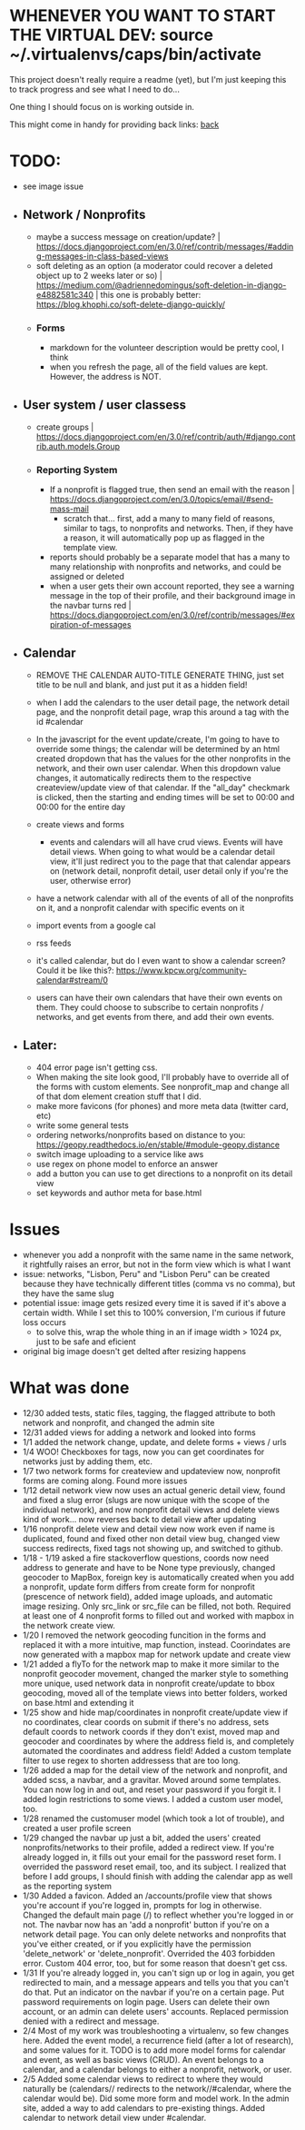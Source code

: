 # WHENEVER YOU WANT TO START THE VIRTUAL DEV: source ~/.virtualenvs/caps/bin/activate

This project doesn't really require a readme (yet), but I'm just keeping this to track progress and see what I need to do...

One thing I should focus on is working outside in.

This might come in handy for providing back links: <a href="javascript:history.go(-1)">back</a>

# TODO:
* see image issue
* ## Network / Nonprofits
	* maybe a success message on creation/update? | https://docs.djangoproject.com/en/3.0/ref/contrib/messages/#adding-messages-in-class-based-views
	* soft deleting as an option (a moderator could recover a deleted object up to 2 weeks later or so) | https://medium.com/@adriennedomingus/soft-deletion-in-django-e4882581c340 | this one is probably better: https://blog.khophi.co/soft-delete-django-quickly/
	* ### Forms
		* markdown for the volunteer description would be pretty cool, I think
		* when you refresh the page, all of the field values are kept. However, the address is NOT.

* ## User system / user classess

	* create groups | https://docs.djangoproject.com/en/3.0/ref/contrib/auth/#django.contrib.auth.models.Group
	* ### Reporting System
		* If a nonprofit is flagged true, then send an email with the reason | https://docs.djangoproject.com/en/3.0/topics/email/#send-mass-mail
			* scratch that... first, add a many to many field of reasons, similar to tags, to nonprofits and networks. Then, if they have a reason, it will automatically pop up as flagged in the template view.
		* reports should probably be a separate model that has a many to many relationship with nonprofits and networks, and could be assigned or deleted
		* when a user gets their own account reported, they see a warning message in the top of their profile, and their background image in the navbar turns red | https://docs.djangoproject.com/en/3.0/ref/contrib/messages/#expiration-of-messages
* ## Calendar
	* REMOVE THE CALENDAR AUTO-TITLE GENERATE THING, just set title to be null and blank, and just put it as a hidden field!
	* when I add the calendars to the user detail page, the network detail page, and the nonprofit detail page, wrap this around a tag with the id #calendar
	* In the javascript for the event update/create, I'm going to have to override some things; the calendar will be determined by an html created dropdown that has the values for the other nonprofits in the network, and their own user calendar. When this dropdown value changes, it automatically redirects them to the respective createview/update view of that calendar. If the "all_day" checkmark is clicked, then the starting and ending times will be set to 00:00 and 00:00 for the entire day
	* create views and forms
		* events and calendars will all have crud views. Events will have detail views. When going to what would be a calendar detail view, it'll just redirect you to the page that that calendar appears on (network detail, nonprofit detail, user detail only if you're the user, otherwise error)
	* have a network calendar with all of the events of all of the nonprofits on it, and a nonprofit calendar with specific events on it
	
	* import events from a google cal
	* rss feeds
	* it's called calendar, but do I even want to show a calendar screen? Could it be like this?: https://www.kpcw.org/community-calendar#stream/0

	* users can have their own calendars that have their own events on them. They could choose to subscribe to certain nonprofits / networks, and get events from there, and add their own events.
* ## Later:
	* 404 error page isn't getting css.
	* When making the site look good, I'll probably have to override all of the forms with custom elements. See nonprofit_map and change all of that dom element creation stuff that I did.
	* make more favicons (for phones) and more meta data (twitter card, etc)
	* write some general tests
	* ordering networks/nonprofits based on distance to you: https://geopy.readthedocs.io/en/stable/#module-geopy.distance
	* switch image uploading to a service like aws
	* use regex on phone model to enforce an answer
	* add a button you can use to get directions to a nonprofit on its detail view
	* set keywords and author meta for base.html

# Issues
* whenever you add a nonprofit with the same name in the same network, it rightfully raises an error, but not in the form view which is what I want
* issue: networks, "Lisbon, Peru" and "Lisbon Peru" can be created because they have technically different titles (comma vs no comma), but they have the same slug
* potential issue: image gets resized every time it is saved if it's above a certain width. While I set this to 100% conversion, I'm curious if future loss occurs
	* to solve this, wrap the whole thing in an if image width > 1024 px, just to be safe and eficient
* original big image doesn't get delted after resizing happens

# What was done
* 12/30 added tests, static files, tagging, the flagged attribute to both network and nonprofit, and changed the admin site
* 12/31 added views for adding a network and looked into forms
* 1/1 added the network change, update, and delete forms + views / urls
* 1/4 WOO! Checkboxes for tags, now you can get coordinates for networks just by adding them, etc.
* 1/7 two network forms for createview and updateview now, nonprofit forms are coming along. Found more issues
* 1/12 detail network view now uses an actual generic detail view, found and fixed a slug error (slugs are now unique with the scope of the individual network), and now nonprofit detail views and delete views kind of work... now reverses back to detail view after updating
* 1/16 nonprofit delete view and detail view now work even if name is duplicated, found and fixed other non detail view bug, changed view success redirects, fixed tags not showing up, and switched to github.
* 1/18 - 1/19 asked a fire stackoverflow questions, coords now need address to generate and have to be None type previously, changed geocoder to MapBox, foreign key is automatically created when you add a nonprofit, update form differs from create form for nonprofit (prescence of network field), added image uploads, and automatic image resizing. Only src_link or src_file can be filled, not both. Required at least one of 4 nonprofit forms to filled out and worked with mapbox in the network create view.
* 1/20 I removed the network geocoding funcition in the forms and replaced it with a more intuitive, map function, instead. Coorindates are now generated with a mapbox map for network update and create view
* 1/21 added a flyTo for the network map to make it more similar to the nonprofit geocoder movement, changed the marker style to something more unique, used network data in nonprofit create/update to bbox geocoding, moved all of the template views into better folders, worked on base.html and extending it
* 1/25 show and hide map/coordinates in nonprofit create/update view if no coordinates, clear coords on submit if there's no address, sets default coords to network coords if they don't exist, moved map and geocoder and coordinates by where the address field is, and completely automated the coordinates and address field! Added a custom template filter to use regex to shorten addressess that are too long.
* 1/26 added a map for the detail view of the network and nonprofit, and added scss, a navbar, and a gravitar. Moved around some templates. You can now log in and out, and reset your password if you forgit it. I added login restrictions to some views. I added a custom user model, too.
* 1/28 renamed the customuser model (which took a lot of trouble), and created a user profile screen
* 1/29 changed the navbar up just a bit, added the users' created nonprofits/networks to their profile, added a redirect view. If you're already logged in, it fills out your email for the password reset form. I overrided the password reset email, too, and its subject. I realized that before I add groups, I should finish with adding the calendar app as well as the reporting system
* 1/30 Added a favicon. Added an /accounts/profile view that shows you're account if you're logged in, prompts for log in otherwise. Changed the default main page (/) to reflect whether you're logged in or not. The navbar now has an 'add a nonprofit' button if you're on a network detail page. You can only delete networks and nonprofits that you've either created, or if you explicitly have the permission 'delete_network' or 'delete_nonprofit'. Overrided the 403 forbidden error. Custom 404 error, too, but for some reason that doesn't get css.
* 1/31 If you're already logged in, you can't sign up or log in again, you get redirected to main, and a message appears and tells you that you can't do that. Put an indicator on the navbar if you're on a certain page. Put password requirements on login page. Users can delete their own account, or an admin can delete users' accounts. Replaced permission denied with a redirect and message.
* 2/4 Most of my work was troubleshooting a virtualenv, so few changes here. Added the event model, a recurrence field (after a lot of research), and some values for it. TODO is to add more model forms for calendar and event, as well as basic views (CRUD). An event belongs to a calendar, and a calendar belongs to either a nonprofit, network, or user.
* 2/5 Added some calendar views to redirect to where they would naturally be (calendars/<network>/<nonprofit> redirects to the network/<network>/<nonprofit>#calendar, where the calendar would be). Did some more form and model work. In the admin site, added a way to add calendars to pre-existing things. Added calendar to network detail view under #calendar.